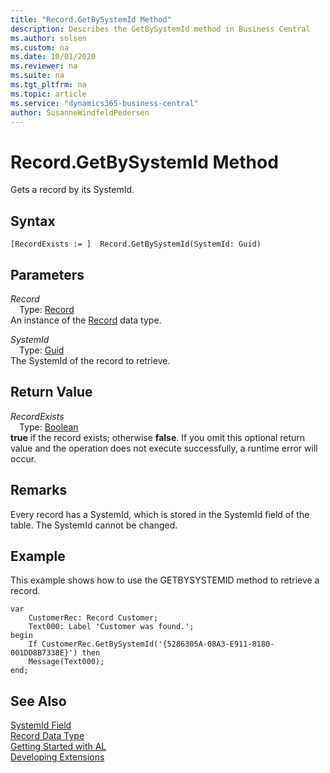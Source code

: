 ```yaml
---
title: "Record.GetBySystemId Method"
description: Describes the GetBySystemId method in Business Central 
ms.author: solsen
ms.custom: na
ms.date: 10/01/2020
ms.reviewer: na
ms.suite: na
ms.tgt_pltfrm: na
ms.topic: article
ms.service: "dynamics365-business-central"
author: SusanneWindfeldPedersen
---
```

[//]: # (START>DO_NOT_EDIT)
[//]: # (IMPORTANT:Do not edit any of the content between here and the END>DO_NOT_EDIT.)
[//]: # (Any modifications should be made in the .xml files in the ModernDev repo.)
# Record.GetBySystemId Method
Gets a record by its SystemId.


## Syntax
```
[RecordExists := ]  Record.GetBySystemId(SystemId: Guid)
```
## Parameters
*Record*  
&emsp;Type: [Record](record-data-type.md)  
An instance of the [Record](record-data-type.md) data type.  

*SystemId*  
&emsp;Type: [Guid](../guid/guid-data-type.md)  
The SystemId of the record to retrieve.  


## Return Value
*RecordExists*  
&emsp;Type: [Boolean](../boolean/boolean-data-type.md)  
**true** if the record exists; otherwise **false**. If you omit this optional return value and the operation does not execute successfully, a runtime error will occur.    


[//]: # (IMPORTANT: END>DO_NOT_EDIT)
## Remarks

Every record has a SystemId, which is stored in the SystemId field of the table. The SystemId cannot be changed.

## Example
  
This example shows how to use the GETBYSYSTEMID method to retrieve a record.

```
var
    CustomerRec: Record Customer;
    Text000: Label 'Customer was found.';
begin
    If CustomerRec.GetBySystemId('{5286305A-08A3-E911-8180-001DD8B7338E}') then
    Message(Text000);
end;
```
## See Also

[SystemId Field](../../devenv-table-system-fields.md#systemid)  
[Record Data Type](record-data-type.md)  
[Getting Started with AL](../../devenv-get-started.md)  
[Developing Extensions](../../devenv-dev-overview.md)  
